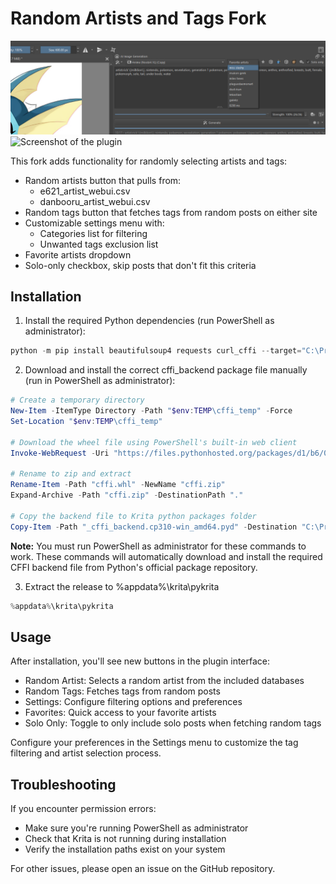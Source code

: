 # Random Artists and Tags Fork
![Screenshot of the plugin](Screenshot.png)
![Screenshot of the plugin](Screenshot2.png)

This fork adds functionality for randomly selecting artists and tags:
- Random artists button that pulls from:
  - e621_artist_webui.csv
  - danbooru_artist_webui.csv
- Random tags button that fetches tags from random posts on either site
- Customizable settings menu with:
  - Categories list for filtering
  - Unwanted tags exclusion list
- Favorite artists dropdown
- Solo-only checkbox, skip posts that don't fit this criteria

## Installation

1. Install the required Python dependencies (run PowerShell as administrator):
```powershell
python -m pip install beautifulsoup4 requests curl_cffi --target="C:\Program Files\Krita (x64)\lib\site-packages"
```

2. Download and install the correct cffi_backend package file manually (run in PowerShell as administrator):
```powershell
# Create a temporary directory
New-Item -ItemType Directory -Path "$env:TEMP\cffi_temp" -Force
Set-Location "$env:TEMP\cffi_temp"

# Download the wheel file using PowerShell's built-in web client
Invoke-WebRequest -Uri "https://files.pythonhosted.org/packages/d1/b6/0b0f5ab93b0df4acc49cae758c81fe4e5ef26c3ae2e10cc69249dfd8b3ab/cffi-1.17.1-cp310-cp310-win_amd64.whl" -OutFile "cffi.whl"

# Rename to zip and extract
Rename-Item -Path "cffi.whl" -NewName "cffi.zip"
Expand-Archive -Path "cffi.zip" -DestinationPath "."

# Copy the backend file to Krita python packages folder
Copy-Item -Path "_cffi_backend.cp310-win_amd64.pyd" -Destination "C:\Program Files\Krita (x64)\lib\krita-python-libs" -Force
```

**Note:** You must run PowerShell as administrator for these commands to work. These commands will automatically download and install the required CFFI backend file from Python's official package repository.

3. Extract the release to %appdata%\krita\pykrita
```powershell
%appdata%\krita\pykrita
```

## Usage

After installation, you'll see new buttons in the plugin interface:
- Random Artist: Selects a random artist from the included databases
- Random Tags: Fetches tags from random posts
- Settings: Configure filtering options and preferences
- Favorites: Quick access to your favorite artists
- Solo Only: Toggle to only include solo posts when fetching random tags

Configure your preferences in the Settings menu to customize the tag filtering and artist selection process.

## Troubleshooting

If you encounter permission errors:
- Make sure you're running PowerShell as administrator
- Check that Krita is not running during installation
- Verify the installation paths exist on your system

For other issues, please open an issue on the GitHub repository.
